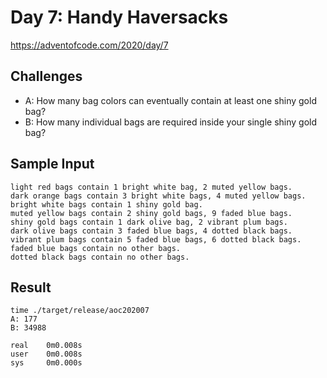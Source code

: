 # Day 7: Handy Haversacks

https://adventofcode.com/2020/day/7

## Challenges
* A: How many bag colors can eventually contain at least one shiny gold bag?
* B: How many individual bags are required inside your single shiny gold bag?

## Sample Input
```
light red bags contain 1 bright white bag, 2 muted yellow bags.
dark orange bags contain 3 bright white bags, 4 muted yellow bags.
bright white bags contain 1 shiny gold bag.
muted yellow bags contain 2 shiny gold bags, 9 faded blue bags.
shiny gold bags contain 1 dark olive bag, 2 vibrant plum bags.
dark olive bags contain 3 faded blue bags, 4 dotted black bags.
vibrant plum bags contain 5 faded blue bags, 6 dotted black bags.
faded blue bags contain no other bags.
dotted black bags contain no other bags.
```

## Result
```Shell
time ./target/release/aoc202007
A: 177
B: 34988

real    0m0.008s
user    0m0.008s
sys     0m0.000s
```
